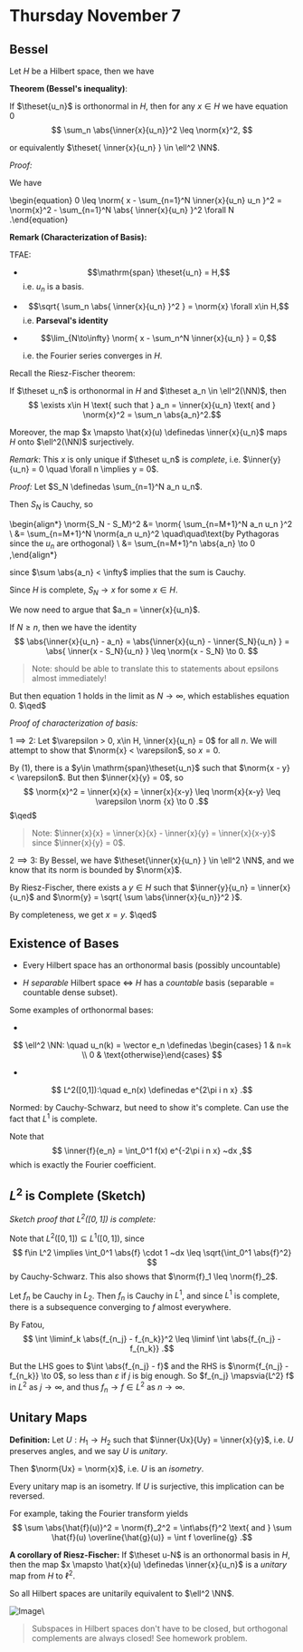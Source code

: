 # Thursday November 7 

## Bessel

Let $H$ be a Hilbert space, then we have 

**Theorem (Bessel's inequality)**:

If $\theset{u_n}$ is orthonormal in $H$, then for any $x \in H$ we have equation 0
$$
\sum_n \abs{\inner{x}{u_n}}^2 \leq \norm{x}^2,
$$

or equivalently $\theset{ \inner{x}{u_n} } \in \ell^2 \NN$.

*Proof:*

We have

\begin{equation}
0 \leq \norm{
x - \sum_{n=1}^N \inner{x}{u_n} u_n
}^2 =
\norm{x}^2 - \sum_{n=1}^N \abs{
\inner{x}{u_n}
}^2 \forall N
.\end{equation}


**Remark (Characterization of Basis):**

TFAE:

- $$\mathrm{span} \theset{u_n} = H,$$ i.e. $u_n$ is a basis.

- $$\sqrt{ \sum_n \abs{ \inner{x}{u_n}  }^2  } = \norm{x} \forall x\in H,$$ 
    i.e. **Parseval's identity**

- $$\lim_{N\to\infty} \norm{ x - \sum_n^N \inner{x}{u_n}  } = 0,$$ 
  
    i.e. the Fourier series converges in $H$.

Recall the Riesz-Fischer theorem: 

If $\theset u_n$ is orthonormal in $H$ and $\theset a_n \in \ell^2(\NN)$, then 
$$
\exists x\in H \text{ such that } a_n = \inner{x}{u_n} \text{ and } \norm{x}^2 = \sum_n \abs{a_n}^2.$$

Moreover, the map $x \mapsto \hat{x}(u) \definedas \inner{x}{u_n}$ maps $H$ onto $\ell^2(\NN)$ surjectively.

*Remark*: 
This $x$ is only unique if $\theset u_n$ is *complete*, i.e. $\inner{y}{u_n} = 0 \quad \forall n \implies y = 0$.

*Proof:*
Let $S_N \definedas \sum_{n=1}^N a_n u_n$.

Then $S_N$ is Cauchy, so

\begin{align*}
\norm{S_N - S_M}^2 &= \norm{ \sum_{n=M+1}^N a_n u_n }^2 \\
&= \sum_{n=M+1}^N  \norm{a_n u_n}^2 \quad\quad\text{by Pythagoras since the $u_n$ are orthogonal} \\
&= \sum_{n=M+1}^n \abs{a_n} \to 0
,\end{align*}

since $\sum \abs{a_n} < \infty$ implies that the sum is Cauchy.


Since $H$ is complete, $S_N \to x$ for some $x\in H$.

We now need to argue that $a_n = \inner{x}{u_n}$.

If $N \geq n$, then we have the identity 
$$
\abs{\inner{x}{u_n} - a_n} = \abs{\inner{x}{u_n} - \inner{S_N}{u_n}  } = \abs{ \inner{x - S_N}{u_n} } \leq \norm{x - S_N} \to 0.
$$

> Note: should be able to translate this to statements about epsilons almost immediately!

But then equation 1 holds in the limit as $N \to \infty$, which establishes equation 0. $\qed$

*Proof of characterization of basis:*

$1 \implies 2$: 
Let $\varepsilon > 0, x\in H, \inner{x}{u_n} = 0$ for all $n$. 
We will attempt to show that $\norm{x} < \varepsilon$, so $x = 0$.

By (1), there is a $y\in \mathrm{span}\theset{u_n}$ such that $\norm{x - y}< \varepsilon$.
But then $\inner{x}{y} = 0$, so 
$$
\norm{x}^2 = \inner{x}{x} = \inner{x}{x-y} \leq \norm{x}{x-y} \leq \varepsilon \norm {x} \to 0
.$$ 
$\qed$

> Note: $\inner{x}{x} = \inner{x}{x} - \inner{x}{y} = \inner{x}{x-y}$ since $\inner{x}{y} = 0$.

$2 \implies 3$: 
By Bessel, we have $\theset{\inner{x}{u_n}  } \in \ell^2 \NN$, and we know that its norm is bounded by $\norm{x}$.

By Riesz-Fischer, there exists a $y\in H$ such that $\inner{y}{u_n} = \inner{x}{u_n}$ and $\norm{y} = \sqrt{ \sum \abs{\inner{x}{u_n}}^2  }$.

By completeness, we get $x=y$. 
$\qed$

## Existence of Bases

- Every Hilbert space has an orthonormal basis (possibly uncountable)

- $H$ *separable* Hilbert space $\iff$ $H$ has a *countable* basis (separable = countable dense subset).


Some examples of orthonormal bases:

- 
$$
\ell^2 \NN: \quad u_n(k) = \vector e_n \definedas \begin{cases} 1 & n=k \\ 0 & \text{otherwise}\end{cases}
$$

- 
$$
L^2([0,1]):\quad e_n(x) \definedas e^{2\pi i n x}
.$$
  
  Normed: by Cauchy-Schwarz, but need to show it's complete. Can use the fact that $L^1$ is complete.
  
  Note that 
  $$
  \inner{f}{e_n} = \int_0^1 f(x) e^{-2\pi i n x} ~dx
  ,$$ 
  which is exactly the Fourier coefficient.

## $L^2$ is Complete (Sketch)

*Sketch proof that $L^2([0, 1])$ is complete:*

Note that $L^2([0, 1]) \subseteq L^1([0, 1])$, since 
$$
f\in L^2 \implies \int_0^1 \abs{f} \cdot 1 ~dx \leq \sqrt{\int_0^1 \abs{f}^2}
$$ by Cauchy-Schwarz. 
This also shows that $\norm{f}_1 \leq \norm{f}_2$.

Let $f_n$ be Cauchy in $L_2$.
Then $f_n$ is Cauchy in $L^1$, and since $L^1$ is complete, there is a subsequence converging to $f$ almost everywhere.

By Fatou,
$$
\int \liminf_k \abs{f_{n_j} - f_{n_k}}^2 \leq \liminf \int \abs{f_{n_j} - f_{n_k}}
.$$

But the LHS goes to $\int \abs{f_{n_j} - f}$ and the RHS is $\norm{f_{n_j} - f_{n_k}} \to 0$, so less than $\varepsilon$ if $j$ is big enough.
So $f_{n_j} \mapsvia{L^2} f$ in $L^2$ as $j\to\infty$, and thus $f_n \to f\in L^2$ as $n\to\infty$.

## Unitary Maps

**Definition:**
Let $U: H_1 \to H_2$ such that $\inner{Ux}{Uy} = \inner{x}{y}$, i.e. $U$ preserves angles, and we say $U$ is *unitary*.

Then $\norm{Ux} = \norm{x}$, i.e. $U$ is an *isometry*.

Every unitary map is an isometry. 
If $U$ is surjective, this implication can be reversed.

For example, taking the Fourier transform yields 
$$
\sum \abs{\hat{f}(u)}^2 = \norm{f}_2^2 = \int\abs{f}^2 \text{ and } \sum \hat{f}(u) \overline{\hat{g}(u)} = \int f \overline{g}
.$$

**A corollary of Riesz-Fischer:**
If $\theset u-N$ is an orthonormal basis in $H$, then the map $x \mapsto \hat{x}(u) \definedas \inner{x}{u_n}$ is a *unitary* map from $H$ to $\ell^2$.

So all Hilbert spaces are unitarily equivalent to $\ell^2 \NN$.


![Image](figures/2019-11-07-12:22.png)\

> Subspaces in Hilbert spaces don't have to be closed, but orthogonal complements are always closed! See homework problem.
